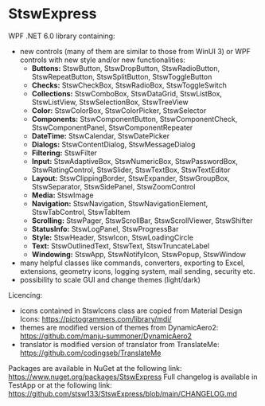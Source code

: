 # StswExpress
WPF .NET 6.0 library containing:
- new controls (many of them are similar to those from WinUI 3) or WPF controls with new style and/or new functionalities:
  - **Buttons:** StswButton, StswDropButton, StswRadioButton, StswRepeatButton, StswSplitButton, StswToggleButton
  - **Checks:** StswCheckBox, StswRadioBox, StswToggleSwitch
  - **Collections:** StswComboBox, StswDataGrid, StswListBox, StswListView, StswSelectionBox, StswTreeView
  - **Color:** StswColorBox, StswColorPicker, StswSelector
  - **Components:** StswComponentButton, StswComponentCheck, StswComponentPanel, StswComponentRepeater
  - **DateTime:** StswCalendar, StswDatePicker
  - **Dialogs:** StswContentDialog, StswMessageDialog
  - **Filtering:** StswFilter
  - **Input:** StswAdaptiveBox, StswNumericBox, StswPasswordBox, StswRatingControl, StswSlider, StswTextBox, StswTextEditor
  - **Layout:** StswClippingBorder, StswExpander, StswGroupBox, StswSeparator, StswSidePanel, StswZoomControl
  - **Media:** StswImage
  - **Navigation:** StswNavigation, StswNavigationElement, StswTabControl, StswTabItem
  - **Scrolling:** StswPager, StswScrollBar, StswScrollViewer, StswShifter
  - **StatusInfo:** StswLogPanel, StswProgressBar
  - **Style:** StswHeader, StswIcon, StswLoadingCircle
  - **Text:** StswOutlinedText, StswText, StswTruncateLabel
  - **Windowing:** StswApp, StswNotifyIcon, StswPopup, StswWindow
- many helpful classes like commands, converters, exporting to Excel, extensions, geometry icons, logging system, mail sending, security etc.
- possibility to scale GUI and change themes (light/dark)

Licencing:
- icons contained in StswIcons class are copied from Material Design Icons: https://pictogrammers.com/library/mdi/
- themes are modified version of themes from DynamicAero2: https://github.com/manju-summoner/DynamicAero2
- translator is modified version of translator from TranslateMe: https://github.com/codingseb/TranslateMe

Packages are available in NuGet at the following link: https://www.nuget.org/packages/StswExpress
Full changelog is available in TestApp or at the following link: https://github.com/stsw133/StswExpress/blob/main/CHANGELOG.md
